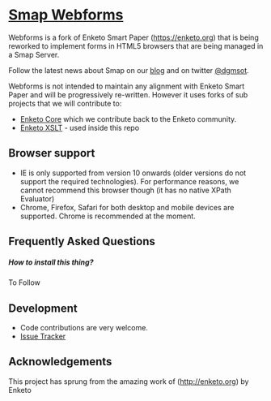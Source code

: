 [Smap Webforms](http://www.smap.com.au) 
======

Webforms is a fork of Enketo Smart Paper (https://enketo.org) that is being reworked to implement forms in HTML5 browsers that are being managed in a Smap Server.

Follow the latest news about Smap on our [blog](http://blog.smap.com.au) and on twitter [@dgmsot](https://twitter.com/dgmsot).

Webforms is not intended to maintain any alignment with Enketo Smart Paper and will be progressively re-written.  However it uses forks of sub projects that we will contribute to:
* [Enketo Core](https://github.com/nap2000/enketo-core) which we contribute back to the Enketo community.
* [Enketo XSLT](https://github.com/MartijnR/enketo-xslt) - used inside this repo

Browser support
---------------
* IE is only supported from version 10 onwards (older versions do not support the required technologies). For performance reasons, we cannot recommend this browser though (it has no native XPath Evaluator)
* Chrome, Firefox, Safari for both desktop and mobile devices are supported. Chrome is recommended at the moment.

Frequently Asked Questions
---------------------------
##### How to install this thing?
To Follow

Development
-----------
* Code contributions are very welcome. 
* [Issue Tracker](https://github.com/nap2000/webforms/issues)

Acknowledgements
----------------

This project has sprung from the amazing work of (http://enketo.org) by Enketo
